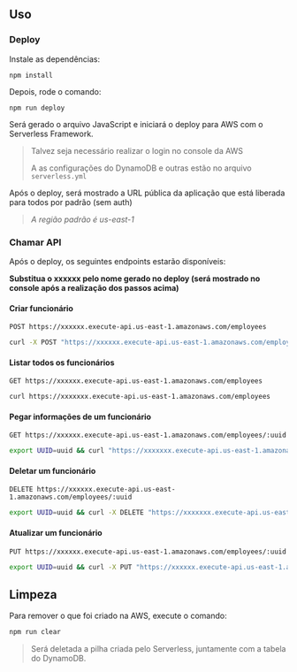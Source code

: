 ## Uso

### Deploy

Instale as dependências:

```
npm install
```

Depois, rode o comando:

```
npm run deploy
```

Será gerado o arquivo JavaScript e iniciará o deploy para AWS com o Serverless Framework.

> Talvez seja necessário realizar o login no console da AWS
> 
> A as configurações do DynamoDB e outras estão no arquivo `serverless.yml`

Após o deploy, será mostrado a URL pública da aplicação que está liberada para todos por padrão (sem auth)

> _A região padrão é us-east-1_

### Chamar API

Após o deploy, os seguintes endpoints estarão disponíveis:

__Substitua o xxxxxx pelo nome gerado no deploy (será mostrado no console após a realização dos passos acima)__

#### Criar funcionário

`POST https://xxxxxx.execute-api.us-east-1.amazonaws.com/employees`

```bash
curl -X POST "https://xxxxxx.execute-api.us-east-1.amazonaws.com/employees" -H "Content-Type: application/json" --data-raw '{"id": 1, "name": "Nome", "age": 0, "role": "admin"}'
```

#### Listar todos os funcionários

`GET https://xxxxxx.execute-api.us-east-1.amazonaws.com/employees`

```bash
curl https://xxxxxxx.execute-api.us-east-1.amazonaws.com/employees
```

#### Pegar informações de um funcionário

`GET https://xxxxxx.execute-api.us-east-1.amazonaws.com/employees/:uuid`

```bash
export UUID=uuid && curl "https://xxxxxxx.execute-api.us-east-1.amazonaws.com/employees/$UUID" && unset UUID
```

#### Deletar um funcionário

`DELETE https://xxxxxx.execute-api.us-east-1.amazonaws.com/employees/:uuid`

```bash
export UUID=uuid && curl -X DELETE "https://xxxxxxx.execute-api.us-east-1.amazonaws.com/employees/$UUID" && unset UUID
```

#### Atualizar um funcionário

`PUT https://xxxxxx.execute-api.us-east-1.amazonaws.com/employees/:uuid`

```bash
export UUID=uuid && curl -X PUT "https://xxxxxx.execute-api.us-east-1.amazonaws.com/employees/$UUID" -H 'Content-Type: application/json' --data-raw '{"id": 2, "name": "Nome2", "age": 1, "role": "admin2"}' && unset UUID
```

## Limpeza

Para remover o que foi criado na AWS, execute o comando:

```bash
npm run clear
```

> Será deletada a pilha criada pelo Serverless, juntamente com a tabela do DynamoDB.
